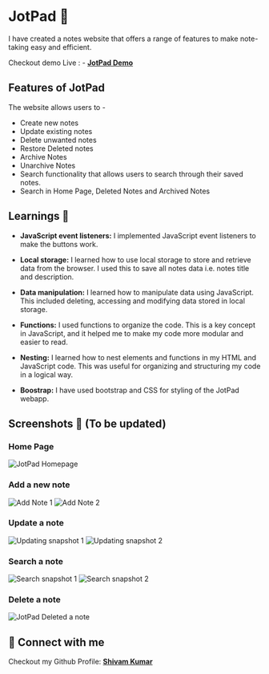 # JotPad 📝

I have created a notes website that offers a range of features to make note-taking easy and efficient.

Checkout demo Live : - **[JotPad Demo](sillyy-cupcake.netlify.app)**

## Features of JotPad

The website allows users to -

- Create new notes
- Update existing notes
- Delete unwanted notes
- Restore Deleted notes
- Archive Notes
- Unarchive Notes
- Search functionality that allows users to search through their saved notes.
- Search in Home Page, Deleted Notes and Archived Notes


## Learnings 🧠

- **JavaScript event listeners:** I implemented JavaScript event listeners to make the buttons work.

- **Local storage:** I learned how to use local storage to store and retrieve data from the browser. I used this to save all notes data i.e. notes title and description.

- **Data manipulation:** I learned how to manipulate data using JavaScript. This included deleting, accessing and modifying data stored in local storage.

- **Functions:** I used functions to organize the code. This is a key concept in JavaScript, and it helped me to make my code more modular and easier to read.

- **Nesting:** I learned how to nest elements and functions in my HTML and JavaScript code. This was useful for organizing and structuring my code in a logical way.

- **Boostrap:** I have used bootstrap and CSS for styling of the JotPad webapp.




## Screenshots 📸 (To be updated)

### Home Page
![JotPad Homepage](https://user-images.githubusercontent.com/99862619/226272239-0a060402-2eb3-443b-b8a3-d9f9a2e3e8fa.png)

### Add a new note
![Add Note 1](https://user-images.githubusercontent.com/99862619/226272776-e02f3924-d375-4b7b-b955-30e19d7f8328.png)
![Add Note 2](https://user-images.githubusercontent.com/99862619/226272798-28f1ea41-c0ce-45ec-9d46-d77a7e0967f6.png)

### Update a note 
![Updating snapshot 1](https://user-images.githubusercontent.com/99862619/226272947-1539e9cf-eab4-4781-bd6f-f54bdab4d670.png)
![Updating snapshot 2](https://user-images.githubusercontent.com/99862619/226272954-86102be9-43e5-445d-a2d0-236ea67ef521.png)

### Search a note
![Search snapshot 1](https://user-images.githubusercontent.com/99862619/226273060-7e64312f-f049-424e-822e-62181e212172.png)
![Search snapshot 2](https://user-images.githubusercontent.com/99862619/226273073-12dd339a-c58b-410c-8600-a11208ef6ca3.png)

### Delete a note
![JotPad Deleted a note](https://user-images.githubusercontent.com/99862619/226273182-f7baa4eb-4015-4d37-8e0d-940f26e5e145.png)

## 🚀 Connect with me 

Checkout my Github Profile: **[Shivam Kumar](https://github.com/Shivamkumar26/)**
